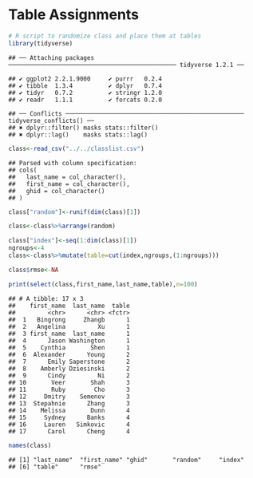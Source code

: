 Table Assignments
================

``` r
# R script to randomize class and place them at tables
library(tidyverse)
```

    ## ── Attaching packages ─────────────────────────────────────────────── tidyverse 1.2.1 ──

    ## ✔ ggplot2 2.2.1.9000     ✔ purrr   0.2.4     
    ## ✔ tibble  1.3.4          ✔ dplyr   0.7.4     
    ## ✔ tidyr   0.7.2          ✔ stringr 1.2.0     
    ## ✔ readr   1.1.1          ✔ forcats 0.2.0

    ## ── Conflicts ────────────────────────────────────────────────── tidyverse_conflicts() ──
    ## ✖ dplyr::filter() masks stats::filter()
    ## ✖ dplyr::lag()    masks stats::lag()

``` r
class<-read_csv("../../classlist.csv")
```

    ## Parsed with column specification:
    ## cols(
    ##   last_name = col_character(),
    ##   first_name = col_character(),
    ##   ghid = col_character()
    ## )

``` r
class["random"]<-runif(dim(class)[1])

class<-class%>%arrange(random)

class["index"]<-seq(1:dim(class)[1])
ngroups<-4
class<-class%>%mutate(table=cut(index,ngroups,(1:ngroups)))

class$rmse<-NA

print(select(class,first_name,last_name,table),n=100)
```

    ## # A tibble: 17 x 3
    ##    first_name  last_name  table
    ##         <chr>      <chr> <fctr>
    ##  1   Bingrong     Zhangb      1
    ##  2   Angelina         Xu      1
    ##  3 first_name  last_name      1
    ##  4      Jason Washington      1
    ##  5    Cynthia       Shen      1
    ##  6  Alexander      Young      2
    ##  7      Emily Saperstone      2
    ##  8    Amberly Dziesinski      2
    ##  9      Cindy         Ni      2
    ## 10       Veer       Shah      3
    ## 11       Ruby        Cho      3
    ## 12     Dmitry    Semenov      3
    ## 13  Stepahnie      Zhang      3
    ## 14    Melissa       Dunn      4
    ## 15     Sydney      Banks      4
    ## 16     Lauren   Simkovic      4
    ## 17      Carol      Cheng      4

``` r
names(class)
```

    ## [1] "last_name"  "first_name" "ghid"       "random"     "index"     
    ## [6] "table"      "rmse"
